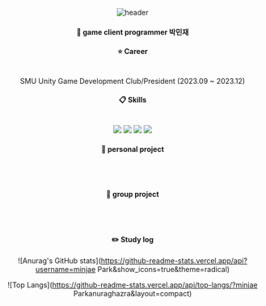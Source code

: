 <div align="center"> 

![header](https://capsule-render.vercel.app/api?type=Rounded&color=CCEEFF&height=100&section=header&text=Welcome&fontColor=ffffff&fontSize=70&animation=fadeIn&fontAlignY=55&desc=%20&descAlignY=62&descAlign=62)
#### :wave: game client programmer 박민재


#### ⭐ Career
 <br/>
 SMU Unity Game Development Club/President (2023.09 ~ 2023.12)
   <br/>

  
####  :clipboard: Skills
  
 <br/>
<img src="https://img.shields.io/badge/Unity-181717?style=for-the-badge&logo=Unity&logoColor=white">  
<img src="https://img.shields.io/badge/CSharp-007396?style=for-the-badge&logo=CSharp&logoColor=white">
<img src="https://img.shields.io/badge/github-61DAFB?style=for-the-badge&logo=github&logoColor=white">
<img src="https://img.shields.io/badge/VSCode-007ACC?style=for-the-badge&logo=VisualStudioCode&logoColor=white">
   <br/>

 #### 👤 personal project
  <br/>
  <br/>


#### 👥 group project
  <br/>
  <br/>


#### :pencil2: Study log
 ![Anurag's GitHub stats](https://github-readme-stats.vercel.app/api?username=minjae Park&show_icons=true&theme=radical)
  <br/>
  

![Top Langs](https://github-readme-stats.vercel.app/api/top-langs/?minjae Parkanuraghazra&layout=compact)

